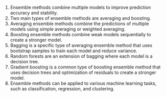 1. Ensemble methods combine multiple models to improve prediction accuracy and stability.
2. Two main types of ensemble methods are averaging and boosting.
3. Averaging ensemble methods combine the predictions of multiple models using simple averaging or weighted averaging.
4. Boosting ensemble methods combine weak models sequentially to create a stronger model.
5. Bagging is a specific type of averaging ensemble method that uses bootstrap samples to train each model and reduce variance.
6. Random forests are an extension of bagging where each model is a decision tree.
7. Gradient boosting is a common type of boosting ensemble method that uses decision trees and optimization of residuals to create a stronger model.
8. Ensemble methods can be applied to various machine learning tasks, such as classification, regression, and clustering.